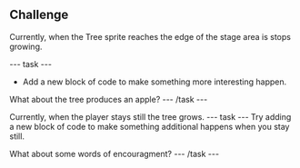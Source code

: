 ## Challenge

Currently, when the Tree sprite reaches the edge of the stage area is stops growing.

--- task ---
+ Add a new block of code to make something more interesting happen.

What about the tree produces an apple?
--- /task ---

Currently, when the player stays still the tree grows.
--- task ---
Try adding a new block of code to make something additional happens when you stay still. 

What about some words of encouragment?
--- /task ---
